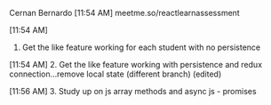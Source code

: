 Cernan Bernardo [11:54 AM]
meetme.so/reactlearnassessment

[11:54 AM]
1. Get the like feature working for each student with no persistence

[11:54 AM]
2. Get the like feature working with persistence and redux connection...remove local state (different branch) (edited)

[11:56 AM]
3. Study up on js array methods and async js - promises